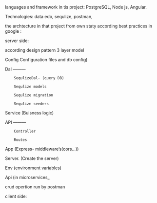 languages and framework in tis project:
PostgreSQL, Node js, Angular.



Technologies: data edo, sequlize, postman,

the archtecture in that project from own staty according best practices in google :

server side:


according design pattern 3 layer model 


Config  Configuration files and db config)


Dal ———

        SequlizeDal- (query DB)

        Sequlize models

        Sequlize migration

        Sequlize seeders

Service  (Buisness logic)

API ———

        Controller

        Routes

App          (Express- middleware’s(cors…))

Server.      (Create the server)

Env (environment variables)

Api (in microservices_


crud opertion run by postman

client side:

